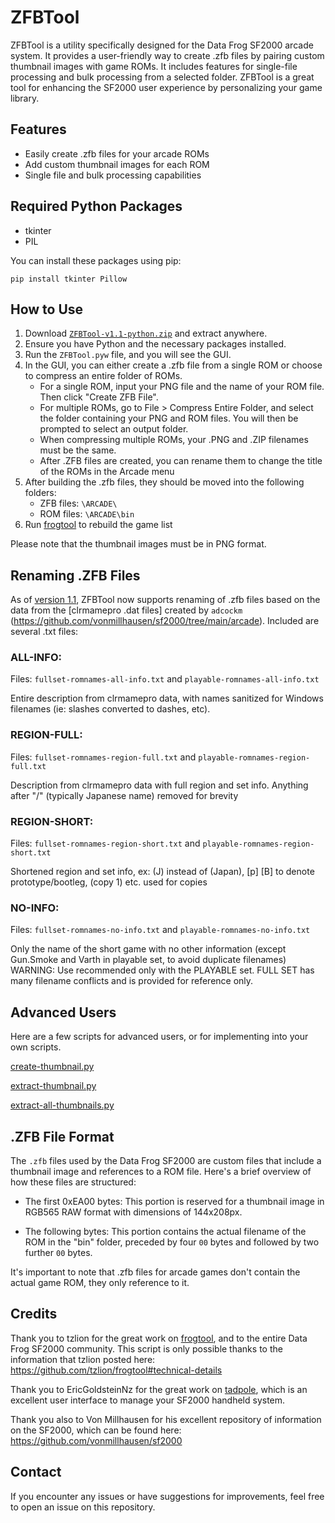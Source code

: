 # ZFBTool

ZFBTool is a utility specifically designed for the Data Frog SF2000 arcade system. It provides a user-friendly way to create .zfb files by pairing custom thumbnail images with game ROMs. It includes features for single-file processing and bulk processing from a selected folder. ZFBTool is a great tool for enhancing the SF2000 user experience by personalizing your game library.

## Features

- Easily create .zfb files for your arcade ROMs
- Add custom thumbnail images for each ROM
- Single file and bulk processing capabilities

## Required Python Packages

- tkinter
- PIL

You can install these packages using pip:

```
pip install tkinter Pillow
```

## How to Use

1. Download [`ZFBTool-v1.1-python.zip`](https://github.com/Dteyn/ZFBTool/releases/download/v1.1/ZFBTool-v1.1-py.zip) and extract anywhere.
2. Ensure you have Python and the necessary packages installed.
3. Run the `ZFBTool.pyw` file, and you will see the GUI.
4. In the GUI, you can either create a .zfb file from a single ROM or choose to compress an entire folder of ROMs.
    - For a single ROM, input your PNG file and the name of your ROM file. Then click "Create ZFB File".
    - For multiple ROMs, go to File > Compress Entire Folder, and select the folder containing your PNG and ROM files. You will then be prompted to select an output folder.
    - When compressing multiple ROMs, your .PNG and .ZIP filenames must be the same.
    - After .ZFB files are created, you can rename them to change the title of the ROMs in the Arcade menu
5. After building the .zfb files, they should be moved into the following folders:
   - ZFB files: `\ARCADE\`
   - ROM files: `\ARCADE\bin`
6. Run [frogtool](https://github.com/tzlion/frogtool) to rebuild the game list

Please note that the thumbnail images must be in PNG format.


## Renaming .ZFB Files

As of [version 1.1](https://github.com/Dteyn/ZFBTool/releases/tag/v1.1), ZFBTool now supports renaming of .zfb files based on the data from the [clrmamepro .dat files] created by `adcockm` (https://github.com/vonmillhausen/sf2000/tree/main/arcade). Included are several .txt files:

### ALL-INFO:
Files: `fullset-romnames-all-info.txt` and `playable-romnames-all-info.txt`

Entire description from clrmamepro data, with names sanitized for Windows filenames (ie: slashes converted to dashes, etc).

### REGION-FULL:
Files: `fullset-romnames-region-full.txt` and `playable-romnames-region-full.txt`

Description from clrmamepro data with full region and set info. Anything after "/" (typically Japanese name) removed for brevity

### REGION-SHORT:
Files: `fullset-romnames-region-short.txt` and `playable-romnames-region-short.txt`

Shortened region and set info, ex: (J) instead of (Japan), [p] [B] to denote prototype/bootleg, (copy 1) etc. used for copies

### NO-INFO:
Files: `fullset-romnames-no-info.txt` and `playable-romnames-no-info.txt`

Only the name of the short game with no other information (except Gun.Smoke and Varth in playable set, to avoid duplicate filenames)
WARNING: Use recommended only with the PLAYABLE set. FULL SET has many filename conflicts and is provided for reference only. 

## Advanced Users

Here are a few scripts for advanced users, or for implementing into your own scripts.

[create-thumbnail.py](https://github.com/Dteyn/ZFBTool/blob/master/src/create-thumbnail.py)

[extract-thumbnail.py](https://github.com/Dteyn/ZFBTool/blob/master/src/extract-thumbnail.py)

[extract-all-thumbnails.py](https://github.com/Dteyn/ZFBTool/blob/master/src/extract-all-thumbnails.py)

## .ZFB File Format

The `.zfb` files used by the Data Frog SF2000 are custom files that include a thumbnail image and references to a ROM file. Here's a brief overview of how these files are structured:

- The first 0xEA00 bytes: This portion is reserved for a thumbnail image in RGB565 RAW format with dimensions of 144x208px.

- The following bytes: This portion contains the actual filename of the ROM in the "bin" folder, preceded by four `00` bytes and followed by two further `00` bytes.

It's important to note that .zfb files for arcade games don't contain the actual game ROM, they only reference to it.

## Credits

Thank you to tzlion for the great work on [frogtool](https://github.com/tzlion/frogtool), and to the entire Data Frog SF2000 community. This script is only possible thanks to the information that tzlion posted here: https://github.com/tzlion/frogtool#technical-details

Thank you to EricGoldsteinNz for the great work on [tadpole](https://github.com/EricGoldsteinNz/tadpole), which is an excellent user interface to manage your SF2000 handheld system.

Thank you also to Von Millhausen for his excellent repository of information on the SF2000, which can be found here: https://github.com/vonmillhausen/sf2000

## Contact

If you encounter any issues or have suggestions for improvements, feel free to open an issue on this repository.
